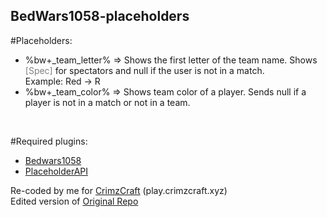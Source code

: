 BedWars1058-placeholders
---

#Placeholders:

* %bw+_team_letter% => Shows the first letter of the team name. Shows <a style="color: gray;">[Spec]</a> for spectators and null if the user is not in a match.<br>Example: Red -> R
* %bw+_team_color%  => Shows team color of a player. Sends null if a player is not in a match or not in a team.
<br>


#Required plugins:
* [Bedwars1058](https://polymart.org/resource/bedwars1058.1152)
* [PlaceholderAPI](https://www.spigotmc.org/resources/placeholderapi.6245/)

Re-coded by me for [CrimzCraft](https://discord.crimzcraft.xyz/) (play.crimzcraft.xyz)<br>
Edited version of [Original Repo](https://github.com/Tanguygab/BW1058-PlaceholderAPI-Expansion)


